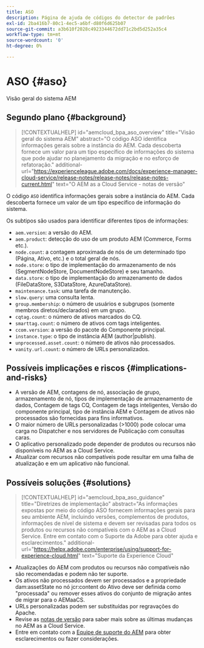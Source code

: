 ```yaml
---
title: ASO
description: Página de ajuda de códigos do detector de padrões
exl-id: 2ba416b7-80c1-4ec5-a6bf-d80f6d625b07
source-git-commit: a3b610f2028c4923344672dd71c2bd5d252a35c4
workflow-type: tm+mt
source-wordcount: '0'
ht-degree: 0%

---
```


# ASO {#aso}

Visão geral do sistema AEM

## Segundo plano {#background}

>[!CONTEXTUALHELP]
>id="aemcloud_bpa_aso_overview"
>title="Visão geral do sistema AEM"
>abstract="O código ASO identifica informações gerais sobre a instância do AEM. Cada descoberta fornece um valor para um tipo específico de informações do sistema que pode ajudar no planejamento da migração e no esforço de refatoração."
>additional-url="https://experienceleague.adobe.com/docs/experience-manager-cloud-service/release-notes/release-notes/release-notes-current.html" text="O AEM as a Cloud Service - notas de versão"

O código `ASO` identifica informações gerais sobre a instância do AEM. Cada descoberta fornece um valor de um tipo específico de informação do sistema.

Os subtipos são usados para identificar diferentes tipos de informações:

* `aem.version`: a versão do AEM.
* `aem.product`: detecção do uso de um produto AEM (Commerce, Forms etc.).
* `node.count`: a contagem aproximada de nós de um determinado tipo (Página, Ativo, etc.) e o total geral de nós.
* `node.store`: o tipo de implementação do armazenamento de nós (SegmentNodeStore, DocumentNodeStore) e seu tamanho.
* `data.store`: o tipo de implementação do armazenamento de dados (FileDataStore, S3DataStore, AzureDataStore).
* `maintenance.task`: uma tarefa de manutenção.
* `slow.query`: uma consulta lenta.
* `group.membership`: o número de usuários e subgrupos (somente membros diretos/declarados) em um grupo.
* `cqtag.count`: o número de ativos marcados do CQ.
* `smarttag.count`: o número de ativos com tags inteligentes.
* `ccom.version`: a versão do pacote do Componente principal.
* `instance.type`: o tipo de instância AEM (author|publish).
* `unprocessed.asset.count`: o número de ativos não processados.
* `vanity.url.count`: o número de URLs personalizados.

## Possíveis implicações e riscos {#implications-and-risks}

* A versão de AEM, contagens de nó, associação de grupo, armazenamento de nó, tipos de implementação de armazenamento de dados, Contagem de tags CQ, Contagem de tags inteligentes, Versão do componente principal, tipo de instância AEM e Contagem de ativos não processados são fornecidas para fins informativos.
* O maior número de URLs personalizadas (>1000) pode colocar uma carga no Dispatcher e nos servidores de Publicação com consultas caras.
* O aplicativo personalizado pode depender de produtos ou recursos não disponíveis no AEM as a Cloud Service.
* Atualizar com recursos não compatíveis pode resultar em uma falha de atualização e em um aplicativo não funcional.

## Possíveis soluções {#solutions}

>[!CONTEXTUALHELP]
>id="aemcloud_bpa_aso_guidance"
>title="Diretrizes de implementação"
>abstract="As informações expostas por meio do código ASO fornecem informações gerais para seu ambiente AEM, incluindo versões, complementos de produtos, informações de nível de sistema e devem ser revisadas para todos os produtos ou recursos não compatíveis com o AEM as a Cloud Service. Entre em contato com o Suporte da Adobe para obter ajuda e esclarecimentos."
>additional-url="https://helpx.adobe.com/enterprise/using/support-for-experience-cloud.html" text="Suporte da Experience Cloud"

* Atualizações do AEM com produtos ou recursos não compatíveis não são recomendadas e podem não ter suporte.
* Os ativos não processados devem ser processados e a propriedade dam:assetState no nó jcr:content do Ativo deve ser definida como &quot;processada&quot; ou remover esses ativos do conjunto de migração antes de migrar para o AEMaaCS.
* URLs personalizadas podem ser substituídas por regravações do Apache.
* Revise as [notas de versão](https://experienceleague.adobe.com/docs/experience-manager-cloud-service/release-notes/release-notes/release-notes-current.html?lang=pt-BR) para saber mais sobre as últimas mudanças no AEM as a Cloud Service.
* Entre em contato com a [Equipe de suporte do AEM](https://helpx.adobe.com/br/enterprise/using/support-for-experience-cloud.html) para obter esclarecimentos ou fazer considerações.
